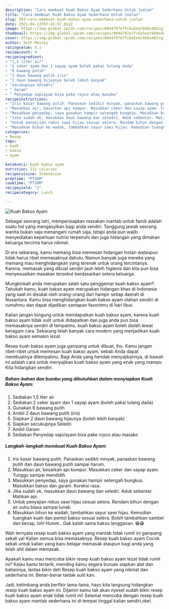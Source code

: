 ```yaml
---
description: "Cara membuat Kuah Bakso Ayam Sederhana Untuk Jualan"
title: "Cara membuat Kuah Bakso Ayam Sederhana Untuk Jualan"
slug: 583-cara-membuat-kuah-bakso-ayam-sederhana-untuk-jualan
date: 2021-04-12T07:41:57.012Z
image: https://img-global.cpcdn.com/recipes/0844797e7fc6a5ed/680x482cq70/kuah-bakso-ayam-foto-resep-utama.jpg
thumbnail: https://img-global.cpcdn.com/recipes/0844797e7fc6a5ed/680x482cq70/kuah-bakso-ayam-foto-resep-utama.jpg
cover: https://img-global.cpcdn.com/recipes/0844797e7fc6a5ed/680x482cq70/kuah-bakso-ayam-foto-resep-utama.jpg
author: Seth Massey
ratingvalue: 3.1
reviewcount: 4
recipeingredient:
- "1,5 liter air"
- "2 ceker ayam dan 1 sayap ayam boleh pakai tulang dada"
- "6 bawang putih"
- "2 daun bawang putih iris"
- "2 daun bawang hijaunya boleh lebih banyak"
- "secukupnya Seledri"
- " Garam"
- " Penyedap sapiayam bisa pake royco atau masako"
recipeinstructions:
- "Iris kasar bawang putih. Panaskan sedikit minyak, panaskan bawang putih dan daun bawang putih sampai harum."
- "Masukkan air, besarkan api kompor. Masukkan ceker dan sayap ayam. Tunggu sampai mendidih."
- "Masukkan penyedap, saya gunakan hampir setengah bungkus. Masukkan bakso dan garam. Koreksi rasa."
- "Jika sudah ok, masukkan daun bawang dan seledri. Aduk sebentar. Matikan api."
- "Untuk penyajian rebus sawi hijau sesuai selera. Rendam bihun dengan air suhu biasa sampai lunak."
- "Masukkan bihun ke wadah, tambahkan sayur sawi hijau. Kemudian tuangkan kuah dan pentol bakso sesuai selera. Boleh tambahkan sambel dan kecap, loh! Humm.. Gak kalah sama bakso langganan. 😁😁"
categories:
- Resep
tags:
- kuah
- bakso
- ayam

katakunci: kuah bakso ayam 
nutrition: 211 calories
recipecuisine: Indonesian
preptime: "PT40M"
cooktime: "PT30M"
recipeyield: "2"
recipecategory: Lunch

---
```



![Kuah Bakso Ayam](https://img-global.cpcdn.com/recipes/0844797e7fc6a5ed/680x482cq70/kuah-bakso-ayam-foto-resep-utama.jpg)

Sebagai seorang istri, mempersiapkan masakan mantab untuk famili adalah suatu hal yang mengasyikan bagi anda sendiri. Tanggung jawab seorang  wanita bukan saja menangani rumah saja, tetapi anda pun wajib menyediakan keperluan nutrisi terpenuhi dan juga hidangan yang dimakan keluarga tercinta harus nikmat.

Di era  sekarang, kamu memang bisa memesan hidangan instan walaupun tidak harus ribet memasaknya dahulu. Namun banyak juga mereka yang memang mau menghidangkan yang terenak untuk orang tercintanya. Karena, memasak yang dibuat sendiri jauh lebih higienis dan kita pun bisa menyesuaikan masakan tersebut berdasarkan selera keluarga. 



Mungkinkah anda merupakan salah satu penggemar kuah bakso ayam?. Tahukah kamu, kuah bakso ayam merupakan hidangan khas di Indonesia yang saat ini disukai oleh orang-orang dari hampir setiap daerah di Nusantara. Kamu bisa menghidangkan kuah bakso ayam olahan sendiri di rumahmu dan dapat dijadikan santapan favoritmu di hari libur.

Kalian jangan bingung untuk mendapatkan kuah bakso ayam, karena kuah bakso ayam tidak sulit untuk didapatkan dan juga anda pun bisa memasaknya sendiri di tempatmu. kuah bakso ayam boleh diolah lewat beragam cara. Sekarang telah banyak cara modern yang menjadikan kuah bakso ayam semakin lezat.

Resep kuah bakso ayam juga gampang untuk dibuat, lho. Kamu jangan ribet-ribet untuk memesan kuah bakso ayam, sebab Anda dapat membuatnya ditempatmu. Bagi Anda yang hendak menyajikannya, di bawah ini adalah cara untuk menyajikan kuah bakso ayam yang enak yang mampu Kita hidangkan sendiri.

<!--inarticleads1-->

##### Bahan-bahan dan bumbu yang dibutuhkan dalam menyiapkan Kuah Bakso Ayam:

1. Sediakan 1,5 liter air
1. Sediakan 2 ceker ayam dan 1 sayap ayam (boleh pakai tulang dada)
1. Gunakan 6 bawang putih
1. Ambil 2 daun bawang putih (iris)
1. Siapkan 2 daun bawang hijaunya (boleh lebih banyak)
1. Siapkan secukupnya Seledri
1. Ambil  Garam
1. Sediakan  Penyedap sapi/ayam bisa pake royco atau masako




<!--inarticleads2-->

##### Langkah-langkah membuat Kuah Bakso Ayam:

1. Iris kasar bawang putih. Panaskan sedikit minyak, panaskan bawang putih dan daun bawang putih sampai harum.
1. Masukkan air, besarkan api kompor. Masukkan ceker dan sayap ayam. Tunggu sampai mendidih.
1. Masukkan penyedap, saya gunakan hampir setengah bungkus. Masukkan bakso dan garam. Koreksi rasa.
1. Jika sudah ok, masukkan daun bawang dan seledri. Aduk sebentar. Matikan api.
1. Untuk penyajian rebus sawi hijau sesuai selera. Rendam bihun dengan air suhu biasa sampai lunak.
1. Masukkan bihun ke wadah, tambahkan sayur sawi hijau. Kemudian tuangkan kuah dan pentol bakso sesuai selera. Boleh tambahkan sambel dan kecap, loh! Humm.. Gak kalah sama bakso langganan. 😁😁




Wah ternyata resep kuah bakso ayam yang mantab tidak rumit ini gampang sekali ya! Kalian semua bisa memasaknya. Resep kuah bakso ayam Cocok sekali untuk kalian yang baru belajar memasak ataupun bagi anda yang telah ahli dalam memasak.

Apakah kamu mau mencoba bikin resep kuah bakso ayam lezat tidak rumit ini? Kalau kamu tertarik, mending kamu segera buruan siapkan alat dan bahannya, lantas bikin deh Resep kuah bakso ayam yang nikmat dan sederhana ini. Benar-benar taidak sulit kan. 

Jadi, ketimbang anda berfikir lama-lama, hayo kita langsung hidangkan resep kuah bakso ayam ini. Dijamin kamu tak akan nyesel sudah bikin resep kuah bakso ayam enak tidak rumit ini! Selamat mencoba dengan resep kuah bakso ayam mantab sederhana ini di tempat tinggal kalian sendiri,oke!.

